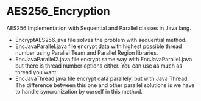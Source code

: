 # AES256_Encryption
AES256 Implementation with Sequential and Parallel classes in Java lang.
* EncryptAES256.java file solves the problem with sequential method.
* EncJavaParallel.java file encrypt data with highest possible thread number using Parallel Team and Parallel Region libraries.
* EncJavaParallel2.java file encrypt same way with EncJavaParallel.java but there is thread number options either. You can use as much as thread you want.
* EncJavaThread.java file encrypt data parallely, but with Java Thread. The difference between this one and other parallel solutions is we have to handle syncronization by ourself in this method. 
